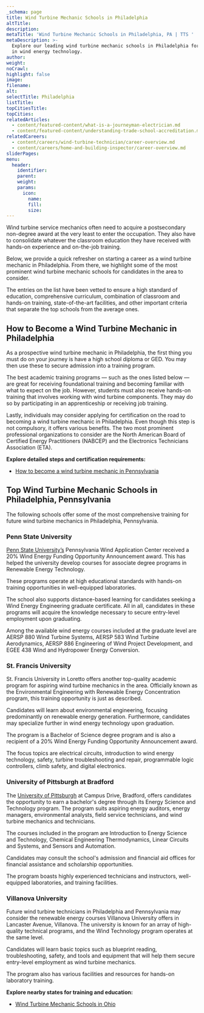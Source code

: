 ```yaml
---
_schema: page
title: Wind Turbine Mechanic Schools in Philadelphia
altTitle:
description:
metaTitle: 'Wind Turbine Mechanic Schools in Philadelphia, PA | TTS '
metaDescription: >-
  Explore our leading wind turbine mechanic schools in Philadelphia for training
  in wind energy technology. 
author:
weight:
noCrawl:
highlight: false
image:
filename:
alt:
selectTitle: Philadelphia
listTitle:
topCitiesTitle:
topCities:
relatedArticles:
  - content/featured-content/what-is-a-journeyman-electrician.md
  - content/featured-content/understanding-trade-school-accreditation.md
relatedCareers:
  - content/careers/wind-turbine-technician/career-overview.md
  - content/careers/home-and-building-inspector/career-overview.md
sliderPages:
menu:
  header:
    identifier:
    parent:
    weight:
    params:
      icon:
        name:
        fill:
        size:
---
```

Wind turbine service mechanics often need to acquire a postsecondary non-degree award at the very least to enter the occupation. They also have to consolidate whatever the classroom education they have received with hands-on experience and on-the-job training.

Below, we provide a quick refresher on starting a career as a wind turbine mechanic in Philadelphia. From there, we highlight some of the most prominent wind turbine mechanic schools for candidates in the area to consider.

The entries on the list have been vetted to ensure a high standard of education, comprehensive curriculum, combination of classroom and hands-on training, state-of-the-art facilities, and other important criteria that separate the top schools from the average ones.

## **How to Become a Wind Turbine Mechanic in Philadelphia**

As a prospective wind turbine mechanic in Philadelphia, the first thing you must do on your journey is have a high school diploma or GED. You may then use these to secure admission into a training program.

The best academic training programs — such as the ones listed below — are great for receiving foundational training and becoming familiar with what to expect on the job. However, students must also receive hands-on training that involves working with wind turbine components. They may do so by participating in an apprenticeship or receiving job training.

Lastly, individuals may consider applying for certification on the road to becoming a wind turbine mechanic in Philadelphia. Even though this step is not compulsory, it offers various benefits. The two most prominent professional organizations to consider are the North American Board of Certified Energy Practitioners (NABCEP) and the Electronics Technicians Association (ETA).

**Explore detailed steps and certification requirements:**

* [How to become a wind turbine mechanic in Pennsylvania](https://toptradeschools.com/near-you/wind-turbine-technician/pennsylvania/)

## **Top Wind Turbine Mechanic Schools in Philadelphia, Pennsylvania**

The following schools offer some of the most comprehensive training for future wind turbine mechanics in Philadelphia, Pennsylvania.

### **Penn State University**

[Penn State University’s](https://wind.psu.edu/) Pennsylvania Wind Application Center received a 20% Wind Energy Funding Opportunity Announcement award. This has helped the university develop courses for associate degree programs in Renewable Energy Technology.

These programs operate at high educational standards with hands-on training opportunities in well-equipped laboratories.

The school also supports distance-based learning for candidates seeking a Wind Energy Engineering graduate certificate. All in all, candidates in these programs will acquire the knowledge necessary to secure entry-level employment upon graduating.

Among the available wind energy courses included at the graduate level are AERSP 880 Wind Turbine Systems, AERSP 583 Wind Turbine Aerodynamics, AERSP 886 Engineering of Wind Project Development, and EGEE 438 Wind and Hydropower Energy Conversion.

### **St. Francis University**

St. Francis University in Loretto offers another top-quality academic program for aspiring wind turbine mechanics in the area. Officially known as the Environmental Engineering with Renewable Energy Concentration program, this training opportunity is just as described.

Candidates will learn about environmental engineering, focusing predominantly on renewable energy generation. Furthermore, candidates may specialize further in wind energy technology upon graduation.

The program is a Bachelor of Science degree program and is also a recipient of a 20% Wind Energy Funding Opportunity Announcement award.

The focus topics are electrical circuits, introduction to wind energy technology, safety, turbine troubleshooting and repair, programmable logic controllers, climb safety, and digital electronics.

### University of Pittsburgh at Bradford

The [University of Pittsburgh](https://www.upb.pitt.edu/academics/energy-science-and-technology-bs) at Campus Drive, Bradford, offers candidates the opportunity to earn a bachelor's degree through its Energy Science and Technology program. The program suits aspiring energy auditors, energy managers, environmental analysts, field service technicians, and wind turbine mechanics and technicians.

The courses included in the program are Introduction to Energy Science and Technology, Chemical Engineering Thermodynamics, Linear Circuits and Systems, and Sensors and Automation.

Candidates may consult the school's admission and financial aid offices for financial assistance and scholarship opportunities.

The program boasts highly experienced technicians and instructors, well-equipped laboratories, and training facilities.

### Villanova University

Future wind turbine technicians in Philadelphia and Pennsylvania may consider the renewable energy courses Villanova University offers in Lancaster Avenue, Villanova. The university is known for an array of high-quality technical programs, and the Wind Technology program operates at the same level.

Candidates will learn basic topics such as blueprint reading, troubleshooting, safety, and tools and equipment that will help them secure entry-level employment as wind turbine mechanics.

The program also has various facilities and resources for hands-on laboratory training.

**Explore nearby states for training and education:**

* [Wind Turbine Mechanic Schools in Ohio](https://toptradeschools.com/near-you/wind-turbine-technician/ohio/)
